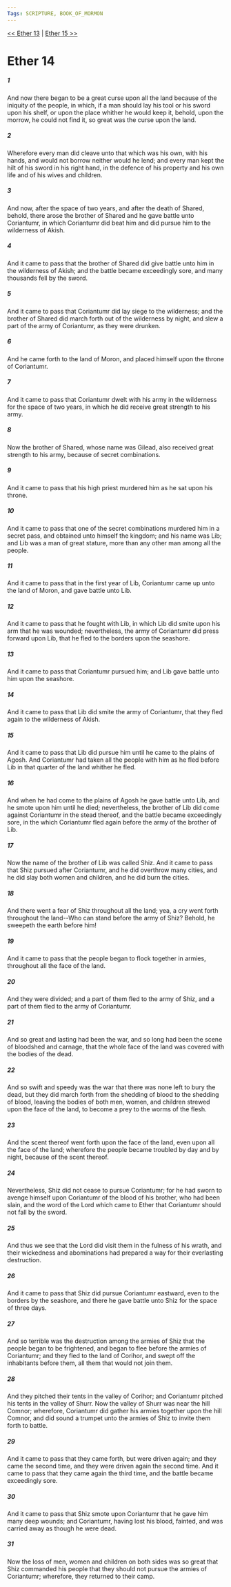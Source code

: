 ```yaml
---
Tags: SCRIPTURE, BOOK_OF_MORMON
---
```


[<< Ether 13](BOOK_OF_MORMON/14_Ether/Ether_13.md) | [Ether 15 >>](BOOK_OF_MORMON/14_Ether/Ether_15.md)

# Ether 14

##### 1

And now there began to be a great curse upon all the land because of the iniquity of the people, in which, if a man should lay his tool or his sword upon his shelf, or upon the place whither he would keep it, behold, upon the morrow, he could not find it, so great was the curse upon the land.

##### 2

Wherefore every man did cleave unto that which was his own, with his hands, and would not borrow neither would he lend; and every man kept the hilt of his sword in his right hand, in the defence of his property and his own life and of his wives and children.

##### 3

And now, after the space of two years, and after the death of Shared, behold, there arose the brother of Shared and he gave battle unto Coriantumr, in which Coriantumr did beat him and did pursue him to the wilderness of Akish.

##### 4

And it came to pass that the brother of Shared did give battle unto him in the wilderness of Akish; and the battle became exceedingly sore, and many thousands fell by the sword.

##### 5

And it came to pass that Coriantumr did lay siege to the wilderness; and the brother of Shared did march forth out of the wilderness by night, and slew a part of the army of Coriantumr, as they were drunken.

##### 6

And he came forth to the land of Moron, and placed himself upon the throne of Coriantumr.

##### 7

And it came to pass that Coriantumr dwelt with his army in the wilderness for the space of two years, in which he did receive great strength to his army.

##### 8

Now the brother of Shared, whose name was Gilead, also received great strength to his army, because of secret combinations.

##### 9

And it came to pass that his high priest murdered him as he sat upon his throne.

##### 10

And it came to pass that one of the secret combinations murdered him in a secret pass, and obtained unto himself the kingdom; and his name was Lib; and Lib was a man of great stature, more than any other man among all the people.

##### 11

And it came to pass that in the first year of Lib, Coriantumr came up unto the land of Moron, and gave battle unto Lib.

##### 12

And it came to pass that he fought with Lib, in which Lib did smite upon his arm that he was wounded; nevertheless, the army of Coriantumr did press forward upon Lib, that he fled to the borders upon the seashore.

##### 13

And it came to pass that Coriantumr pursued him; and Lib gave battle unto him upon the seashore.

##### 14

And it came to pass that Lib did smite the army of Coriantumr, that they fled again to the wilderness of Akish.

##### 15

And it came to pass that Lib did pursue him until he came to the plains of Agosh. And Coriantumr had taken all the people with him as he fled before Lib in that quarter of the land whither he fled.

##### 16

And when he had come to the plains of Agosh he gave battle unto Lib, and he smote upon him until he died; nevertheless, the brother of Lib did come against Coriantumr in the stead thereof, and the battle became exceedingly sore, in the which Coriantumr fled again before the army of the brother of Lib.

##### 17

Now the name of the brother of Lib was called Shiz. And it came to pass that Shiz pursued after Coriantumr, and he did overthrow many cities, and he did slay both women and children, and he did burn the cities.

##### 18

And there went a fear of Shiz throughout all the land; yea, a cry went forth throughout the land--Who can stand before the army of Shiz? Behold, he sweepeth the earth before him!

##### 19

And it came to pass that the people began to flock together in armies, throughout all the face of the land.

##### 20

And they were divided; and a part of them fled to the army of Shiz, and a part of them fled to the army of Coriantumr.

##### 21

And so great and lasting had been the war, and so long had been the scene of bloodshed and carnage, that the whole face of the land was covered with the bodies of the dead.

##### 22

And so swift and speedy was the war that there was none left to bury the dead, but they did march forth from the shedding of blood to the shedding of blood, leaving the bodies of both men, women, and children strewed upon the face of the land, to become a prey to the worms of the flesh.

##### 23

And the scent thereof went forth upon the face of the land, even upon all the face of the land; wherefore the people became troubled by day and by night, because of the scent thereof.

##### 24

Nevertheless, Shiz did not cease to pursue Coriantumr; for he had sworn to avenge himself upon Coriantumr of the blood of his brother, who had been slain, and the word of the Lord which came to Ether that Coriantumr should not fall by the sword.

##### 25

And thus we see that the Lord did visit them in the fulness of his wrath, and their wickedness and abominations had prepared a way for their everlasting destruction.

##### 26

And it came to pass that Shiz did pursue Coriantumr eastward, even to the borders by the seashore, and there he gave battle unto Shiz for the space of three days.

##### 27

And so terrible was the destruction among the armies of Shiz that the people began to be frightened, and began to flee before the armies of Coriantumr; and they fled to the land of Corihor, and swept off the inhabitants before them, all them that would not join them.

##### 28

And they pitched their tents in the valley of Corihor; and Coriantumr pitched his tents in the valley of Shurr. Now the valley of Shurr was near the hill Comnor; wherefore, Coriantumr did gather his armies together upon the hill Comnor, and did sound a trumpet unto the armies of Shiz to invite them forth to battle.

##### 29

And it came to pass that they came forth, but were driven again; and they came the second time, and they were driven again the second time. And it came to pass that they came again the third time, and the battle became exceedingly sore.

##### 30

And it came to pass that Shiz smote upon Coriantumr that he gave him many deep wounds; and Coriantumr, having lost his blood, fainted, and was carried away as though he were dead.

##### 31

Now the loss of men, women and children on both sides was so great that Shiz commanded his people that they should not pursue the armies of Coriantumr; wherefore, they returned to their camp.

